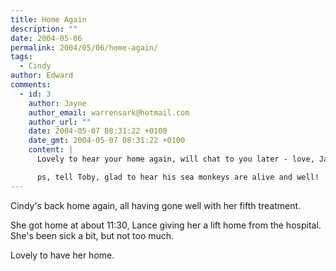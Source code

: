 ```yaml
---
title: Home Again
description: ""
date: 2004-05-06
permalink: 2004/05/06/home-again/
tags:
  - Cindy
author: Edward
comments:
  - id: 3
    author: Jayne
    author_email: warrensark@hotmail.com
    author_url: ""
    date: 2004-05-07 08:31:22 +0100
    date_gmt: 2004-05-07 08:31:22 +0100
    content: |
      Lovely to hear your home again, will chat to you later - love, Jayne.

      ps, tell Toby, glad to hear his sea monkeys are alive and well!
---
```


Cindy\'s back home again, all having gone well with her fifth treatment.

She got home at about 11:30, Lance giving her a lift home from the
hospital. She\'s been sick a bit, but not too much.

Lovely to have her home.

